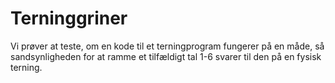 # Terninggriner

Vi prøver at teste, om en kode til et terningprogram fungerer på en måde, så sandsynligheden for at ramme et tilfældigt tal 1-6 svarer til den på en fysisk terning.
